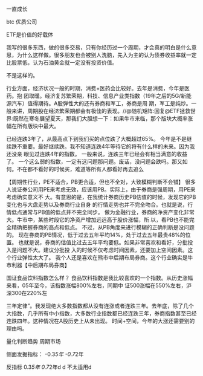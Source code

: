 一直成长

btc
优质公司


ETF是价值的好载体



我写的很多东西，做的很多交易，只有你经历过一个周期，才会真的明白是什么意思，为什么这样做。很多朋友也会被别人洗脑，先入为主的认为债券收益率就一定比股票低，认为石油黄金就一定没有投资价值。

 

不是这样的。



行业方面，经济状况一般的时期，消费+医药会比较好。去年是消费，今年是医药。抱
团取暖。经济复苏繁荣期，科技、信息产业类指数（19年之后的5G/新能源汽车）值得期待。A股弹性大的还有券商和军工，券商是周
期，军工是纯炒。一般来讲，周期股在经济繁荣期都会有极佳的表现。//@随机矩阵:回复@ETF拯救世
界:既然在寒冬展望夏天，那我们大胆想一下：如果牛市来临，那个版块大概率涨幅在所有版块中最大。


已经连跌3年了，从最高点下到我们买的点位跌了大概超过65%。
今年是不是继续跌不重要。最好继续跌。我不知道连跌4年等待它的将有什么样的未来。因为我还没亲
眼见过连跌4年的指数。
一般来说，连跌三年已经会有相当满意的收益了。
一个这么弱的指数，一定有这问题那问题。废话，没问题会跌吗。那又如何。不在都不看好的时候买，难道等所有人都看好再去追么


【周期性行业，PE不适合，PB更合适，但也不全对，大致模糊判断不会错】
很多人说证券公司用PE来考虑无效，应该用PB。实际上，由于券商是强周期，用PE来考虑确实意义不
大。有意思的是，在我统计券商历史PB估值的时候，发现它的PB变化也与大盘走势以及券商行业自身
的行情走势也并不完全吻合。也就是说，行情低点通常与PB值的低点并不完全同步。
做为金融行业，券商的净资产变化非常大。牛市中，某些时段它的净资产增加远远高于股价涨幅，所
以，看PB也不能完全精确把握券商的高点和低点。
不过，从PB角度来进行模糊的正确判断是没问题的。
现在券商的PB情况，低于过去五年平均14%，处于过去五年最贵48%的位置。
也就是说，券商的估值比过去五年平均要低。如果非常喜欢和看好，分批投入是问题不大。建议分批投
入的时候不仅考虑时间因素，还要加上空间因素。这个行业弹性太大了。
我个人还是喜欢在熊市中后期布局券商。这个行业确实是牛市利器【中后期布局券商】

国证食品饮料指数怎么样？
食品饮料指数是我比较喜欢的一个指数。从历史涨幅来看，05年至今，该指数涨幅800%左右，同期中
证500涨幅在550%左右，沪深300在220%左


三年定律”。我发现绝大多数指数都从没有连涨或者连跌三年。去年底，除了几个大指数，几乎所有中小指数，大多数行业指数都已经连跌三年，券商指数甚至已经连跌四年。这种情况在A股历史上从未出现。
时间+空间，今年的大涨还需要别的理由吗。


量化判断趋势
周期市场

侧面发掘指标：
-0.3*5年
-0.7*2年

反指标
0.3*5年
0.7*2年d
d
不太适用d

